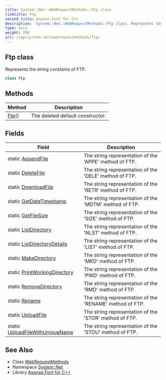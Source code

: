 ```yaml
---
title: System::Net::WebRequestMethods::Ftp class
linktitle: Ftp
second_title: Aspose.Font for C++
description: 'System::Net::WebRequestMethods::Ftp class. Represents the string constants of FTP in C++.'
type: docs
weight: 200
url: /cpp/system.net/webrequestmethods/ftp/
---
```

## Ftp class


Represents the string constants of FTP.

```cpp
class Ftp
```

## Methods

| Method | Description |
| --- | --- |
| [Ftp](./ftp/)() | The deleted default constructor. |
## Fields

| Field | Description |
| --- | --- |
| static [AppendFile](./appendfile/) | The string representation of the 'APPE' method of FTP. |
| static [DeleteFile](./deletefile/) | The string representation of the 'DELE' method of FTP. |
| static [DownloadFile](./downloadfile/) | The string representation of the 'RETR' method of FTP. |
| static [GetDateTimestamp](./getdatetimestamp/) | The string representation of the 'MDTM' method of FTP. |
| static [GetFileSize](./getfilesize/) | The string representation of the 'SIZE' method of FTP. |
| static [ListDirectory](./listdirectory/) | The string representation of the 'NLST' method of FTP. |
| static [ListDirectoryDetails](./listdirectorydetails/) | The string representation of the 'LIST' method of FTP. |
| static [MakeDirectory](./makedirectory/) | The string representation of the 'MKD' method of FTP. |
| static [PrintWorkingDirectory](./printworkingdirectory/) | The string representation of the 'PWD' method of FTP. |
| static [RemoveDirectory](./removedirectory/) | The string representation of the 'RMD' method of FTP. |
| static [Rename](./rename/) | The string representation of the 'RENAME' method of FTP. |
| static [UploadFile](./uploadfile/) | The string representation of the 'STOR' method of FTP. |
| static [UploadFileWithUniqueName](./uploadfilewithuniquename/) | The string representation of the 'STOU' method of FTP. |
## See Also

* Class [WebRequestMethods](../)
* Namespace [System::Net](../../)
* Library [Aspose.Font for C++](../../../)

